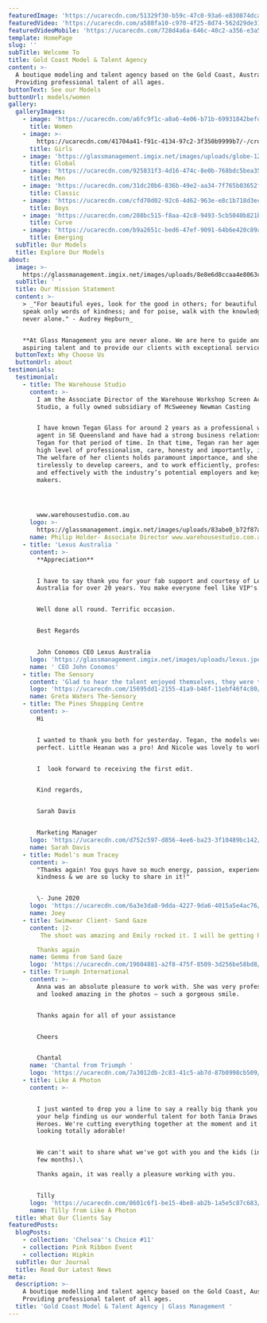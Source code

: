 ```yaml
---
featuredImage: 'https://ucarecdn.com/51329f30-b59c-47c0-93a6-e830874dca6f/'
featuredVideo: 'https://ucarecdn.com/a588fa10-c970-4f25-8d74-562d29de3164/'
featuredVideoMobile: 'https://ucarecdn.com/728d4a6a-646c-40c2-a356-e3a5ca535624/'
template: HomePage
slug: ''
subTitle: Welcome To
title: Gold Coast Model & Talent Agency
content: >-
  A boutique modeling and talent agency based on the Gold Coast, Australia. 
  Providing professional talent of all ages. 
buttonText: See our Models
buttonUrl: models/women
gallery:
  galleryImages:
    - image: 'https://ucarecdn.com/a6fc9f1c-a8a6-4e06-b71b-69931842befd/'
      title: Women
    - image: >-
        https://ucarecdn.com/41704a41-f91c-4134-97c2-3f350b9999b7/-/crop/515x482/0,0/-/preview/
      title: Girls
    - image: 'https://glassmanagement.imgix.net/images/uploads/globe-1290378_1920.jpg'
      title: Global
    - image: 'https://ucarecdn.com/925831f3-4d16-474c-8e0b-768bdc5bea35/'
      title: Men
    - image: 'https://ucarecdn.com/31dc20b6-836b-49e2-aa34-7f765b03652f/'
      title: Classic
    - image: 'https://ucarecdn.com/cfd70d02-92c6-4d62-963e-e8c1b718d3ec/'
      title: Boys
    - image: 'https://ucarecdn.com/208bc515-f8aa-42c8-9493-5cb5040b821b/'
      title: Curve
    - image: 'https://ucarecdn.com/b9a2651c-bed6-47ef-9091-64b6e420c89a/'
      title: Emerging
  subTitle: Our Models
  title: Explore Our Models
about:
  image: >-
    https://glassmanagement.imgix.net/images/uploads/8e8e6d8ccaa4e8063cbf3a3eb3c6c3e4-timeless-beauty-classic-beauty.jpg
  subTitle: ' '
  title: Our Mission Statement
  content: >-
    > _"For beautiful eyes, look for the good in others; for beautiful lips,
    speak only words of kindness; and for poise, walk with the knowledge you are
    never alone." - Audrey Hepburn_


    **At Glass Management you are never alone. We are here to guide and nurture
    aspiring talent and to provide our clients with exceptional service.**
  buttonText: Why Choose Us
  buttonUrl: about
testimonials:
  testimonial:
    - title: The Warehouse Studio
      content: >-
        I am the Associate Director of the Warehouse Workshop Screen Acting
        Studio, a fully owned subsidiary of McSweeney Newman Casting


        I have known Tegan Glass for around 2 years as a professional working
        agent in SE Queensland and have had a strong business relationship with
        Tegan for that period of time. In that time, Tegan ran her agency with a
        high level of professionalism, care, honesty and importantly, integrity.
        The welfare of her clients holds paramount importance, and she works
        tirelessly to develop careers, and to work efficiently, professionally
        and effectively with the industry’s potential employers and key decision
        makers.




        www.warehousestudio.com.au
      logo: >-
        https://glassmanagement.imgix.net/images/uploads/83abe0_b72f87a1a7d24228bcdbcb56aab62d30.png
      name: Philip Holder- Associate Director www.warehousestudio.com.au
    - title: 'Lexus Australia '
      content: >-
        **Appreciation**


        I have to say thank you for your fab support and courtesy of Lexus
        Australia for over 20 years. You make everyone feel like VIP's.


        Well done all round. Terrific occasion.


        Best Regards


        John Conomos CEO Lexus Australia
      logo: 'https://glassmanagement.imgix.net/images/uploads/lexus.jpeg'
      name: ' CEO John Conomos'
    - title: The Sensory
      content: 'Glad to hear the talent enjoyed themselves, they were truly great!'
      logo: 'https://ucarecdn.com/15695dd1-2155-41a9-b46f-11ebf46f4c80/'
      name: Greta Waters The-Sensory
    - title: The Pines Shopping Centre
      content: >-
        Hi


        I wanted to thank you both for yesterday. Tegan, the models were
        perfect. Little Heanan was a pro! And Nicole was lovely to work with.


        I  look forward to receiving the first edit.


        Kind regards,


        Sarah Davis


        Marketing Manager
      logo: 'https://ucarecdn.com/d752c597-d856-4ee6-ba23-3f10489bc142/'
      name: Sarah Davis
    - title: Model's mum Tracey
      content: >-
        "Thanks again! You guys have so much energy, passion, experience &
        kindness & we are so lucky to share in it!"


        \- June 2020
      logo: 'https://ucarecdn.com/6a3e3da8-9dda-4227-9da6-4015a5e4ac76/'
      name: Joey
    - title: Swimwear Client- Sand Gaze
      content: |2-
         The shoot was amazing and Emily rocked it. I will be getting her to do most of my shoots, I feel like she is perfect for the brand xx

        Thanks again
      name: Gemma from Sand Gaze
      logo: 'https://ucarecdn.com/19604881-a2f8-475f-8509-3d256be58bd8/'
    - title: Triumph International
      content: >-
        Anna was an absolute pleasure to work with. She was very professional
        and looked amazing in the photos – such a gorgeous smile. 


        Thanks again for all of your assistance


        Cheers


        Chantal
      name: 'Chantal from Triumph '
      logo: 'https://ucarecdn.com/7a3012db-2c83-41c5-ab7d-87b0998cb509/'
    - title: Like A Photon
      content: >-


        I just wanted to drop you a line to say a really big thank you for all
        your help finding us our wonderful talent for both Tania Draws and Home
        Heroes. We're cutting everything together at the moment and it's all
        looking totally adorable!


        We can't wait to share what we've got with you and the kids (in the next
        few months).\

        Thanks again, it was really a pleasure working with you.


        Tilly
      logo: 'https://ucarecdn.com/8601c6f1-be15-4be8-ab2b-1a5e5c87c683/'
      name: Tilly from Like A Photon
  title: What Our Clients Say
featuredPosts:
  blogPosts:
    - collection: 'Chelsea''s Choice #11'
    - collection: Pink Ribbon Event
    - collection: Hipkin
  subTitle: Our Journal
  title: Read Our Latest News
meta:
  description: >-
    A boutique modelling and talent agency based on the Gold Coast, Australia.
    Providing professional talent of all ages.
  title: 'Gold Coast Model & Talent Agency | Glass Management '
---
```


